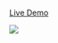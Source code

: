 [Live Demo](http://htmlpreview.github.io/?https://github.com/nolastan/Typerize/blob/master/index.html)

![](http://i.imgur.com/gMToTWM.gif)

